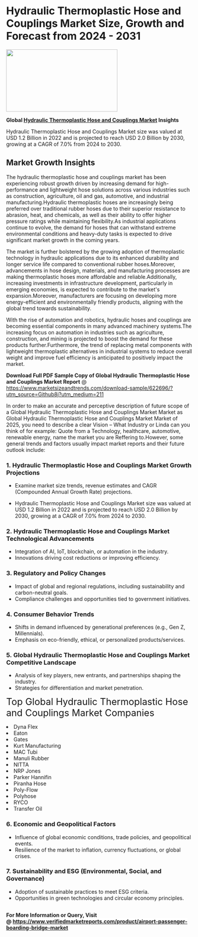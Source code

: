 <H1>Hydraulic Thermoplastic Hose and Couplings Market Size, Growth and Forecast from 2024 - 2031</H1><img class="aligncenter size-medium wp-image-584254" src="https://thirdeyenews.in/wp-content/uploads/2024/09/Global-Market-Research-300x168.jpeg" alt="" width="300" height="168" /><p><strong>Global&nbsp;<a href="https://www.marketsizeandtrends.com/download-sample/622696/?utm_source=Github8j?utm_medium=211">Hydraulic Thermoplastic Hose and Couplings Market</a> Insights</strong></p><p>Hydraulic Thermoplastic Hose and Couplings Market size was valued at USD 1.2 Billion in 2022 and is projected to reach USD 2.0 Billion by 2030, growing at a CAGR of 7.0% from 2024 to 2030.</p><p><h2>Market Growth Insights</h2> <p>The hydraulic thermoplastic hose and couplings market has been experiencing robust growth driven by increasing demand for high-performance and lightweight hose solutions across various industries such as construction, agriculture, oil and gas, automotive, and industrial manufacturing.Hydraulic thermoplastic hoses are increasingly being preferred over traditional rubber hoses due to their superior resistance to abrasion, heat, and chemicals, as well as their ability to offer higher pressure ratings while maintaining flexibility.As industrial applications continue to evolve, the demand for hoses that can withstand extreme environmental conditions and heavy-duty tasks is expected to drive significant market growth in the coming years.</p> <p>The market is further bolstered by the growing adoption of thermoplastic technology in hydraulic applications due to its enhanced durability and longer service life compared to conventional rubber hoses.Moreover, advancements in hose design, materials, and manufacturing processes are making thermoplastic hoses more affordable and reliable.Additionally, increasing investments in infrastructure development, particularly in emerging economies, is expected to contribute to the market's expansion.Moreover, manufacturers are focusing on developing more energy-efficient and environmentally friendly products, aligning with the global trend towards sustainability.</p> <p>With the rise of automation and robotics, hydraulic hoses and couplings are becoming essential components in many advanced machinery systems.The increasing focus on automation in industries such as agriculture, construction, and mining is projected to boost the demand for these products further.Furthermore, the trend of replacing metal components with lightweight thermoplastic alternatives in industrial systems to reduce overall weight and improve fuel efficiency is anticipated to positively impact the market.</p> <p><span class=""><strong>Download Full PDF Sample Copy of Global Hydraulic Thermoplastic Hose and Couplings Market Report</strong> @ <a href="https://www.marketsizeandtrends.com/download-sample/622696/?utm_source=Github8j?utm_medium=211" target="_blank">https://www.marketsizeandtrends.com/download-sample/622696/?utm_source=Github8j?utm_medium=211</a></span></p><p>In order to make an accurate and perceptive description of future scope of a Global&nbsp;Hydraulic Thermoplastic Hose and Couplings Market Market as Global&nbsp;Hydraulic Thermoplastic Hose and Couplings Market Market of 2025, you need to describe a clear Vision &ndash; What Industry or Linda can you think of for example: Quote from a Technology, healthcare, automotive, renewable energy, name the market you are Reffering to.However, some general trends and factors usually impact market reports and their future outlook include:</p><h3>1.&nbsp;<strong>Hydraulic Thermoplastic Hose and Couplings Market Growth Projections</strong></h3><ul><li>Examine market size trends, revenue estimates and CAGR (Compounded Annual Growth Rate) projections.</li><li><p>Hydraulic Thermoplastic Hose and Couplings Market size was valued at USD 1.2 Billion in 2022 and is projected to reach USD 2.0 Billion by 2030, growing at a CAGR of 7.0% from 2024 to 2030.</p></li></ul><h3>2.&nbsp;<strong>Hydraulic Thermoplastic Hose and Couplings Market Technological Advancements</strong></h3><ul><li>Integration of AI, IoT, blockchain, or automation in the industry.</li><li>Innovations driving cost reductions or improving efficiency.</li></ul><h3>3.&nbsp;<strong>Regulatory and Policy Changes</strong></h3><ul><li>Impact of global and regional regulations, including sustainability and carbon-neutral goals.</li><li>Compliance challenges and opportunities tied to government initiatives.</li></ul><h3>4.&nbsp;<strong>Consumer Behavior Trends</strong></h3><ul><li>Shifts in demand influenced by generational preferences (e.g., Gen Z, Millennials).</li><li>Emphasis on eco-friendly, ethical, or personalized products/services.</li></ul><h3>5.&nbsp;<strong>Global Hydraulic Thermoplastic Hose and Couplings Market Competitive Landscape</strong></h3><ul><li>Analysis of key players, new entrants, and partnerships shaping the industry.</li><li>Strategies for differentiation and market penetration.</li></ul><p data-pm-slice="1 1 []"><span style="color: inherit; font-family: inherit; font-size: 25px;">Top Global Hydraulic Thermoplastic Hose and Couplings Market Companies</span></p><div class="" data-test-id=""><p><li>Dyna Flex</li><li> Eaton</li><li> Gates</li><li> Kurt Manufacturing</li><li> MAC Tubi</li><li> Manuli Rubber</li><li> NITTA</li><li> NRP Jones</li><li> Parker Hannifin</li><li> Piranha Hose</li><li> Poly-Flow</li><li> Polyhose</li><li> RYCO</li><li> Transfer Oil</li></p></div><h3>6.&nbsp;<strong>Economic and Geopolitical Factors</strong></h3><ul><li>Influence of global economic conditions, trade policies, and geopolitical events.</li><li>Resilience of the market to inflation, currency fluctuations, or global crises.</li></ul><h3>7.&nbsp;<strong>Sustainability and ESG (Environmental, Social, and Governance)</strong></h3><ul><li>Adoption of sustainable practices to meet ESG criteria.</li><li>Opportunities in green technologies and circular economy principles.</li></ul><h2><strong style="font-size: 14px;">For More Information or Query, Visit @&nbsp;</strong><a style="background-color: #ffffff; font-size: 14px;" href="https://www.marketsizeandtrends.com/report/hydraulic-thermoplastic-hose-and-couplings-market/" target="_blank">https://www.verifiedmarketreports.com/product/airport-passenger-boarding-bridge-market</a></h2>